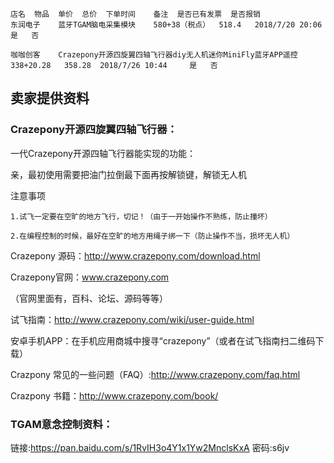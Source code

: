     店名	物品	单价	总价	下单时间	备注	是否已有发票	是否报销
    东润电子	蓝牙TGAM脑电采集模块	580+38（税点）	518.4	2018/7/20 20:06		是	否
							
    咖咖创客	Crazepony开源四旋翼四轴飞行器diy无人机迷你MiniFly蓝牙APP遥控	338+20.28	358.28	2018/7/26 10:44		是	否



## 卖家提供资料

### Crazepony开源四旋翼四轴飞行器：
一代Crazepony开源四轴飞行器能实现的功能： 

亲，最初使用需要把油门拉倒最下面再按解锁键，解锁无人机

注意事项
    
    1.试飞一定要在空旷的地方飞行，切记！（由于一开始操作不熟练，防止撞坏）
   
    2.在编程控制的时候，最好在空旷的地方用绳子绑一下（防止操作不当，损坏无人机）

Crazepony 源码：http://www.crazepony.com/download.html 

Crazepony官网：www.crazepony.com 

（官网里面有，百科、论坛、源码等等）

试飞指南：http://www.crazepony.com/wiki/user-guide.html 

安卓手机APP：在手机应用商城中搜寻“crazepony”（或者在试飞指南扫二维码下载）

Crazpony 常见的一些问题（FAQ）:http://www.crazepony.com/faq.html 

Crazpony 书籍：http://www.crazepony.com/book/

### TGAM意念控制资料：
链接:https://pan.baidu.com/s/1RvIH3o4Y1x1Yw2MnclsKxA 密码:s6jv
